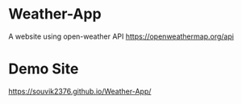 # Weather-App
A website using open-weather API 
https://openweathermap.org/api

# Demo Site
https://souvik2376.github.io/Weather-App/
